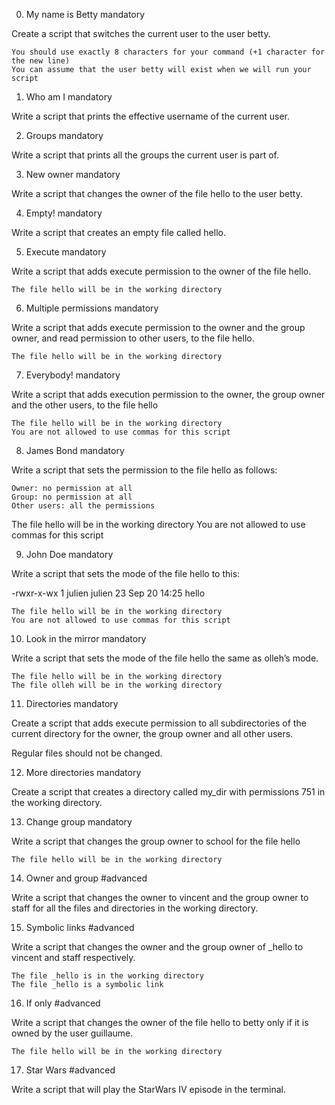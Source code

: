 
0. My name is Betty
mandatory

Create a script that switches the current user to the user betty.

    You should use exactly 8 characters for your command (+1 character for the new line)
    You can assume that the user betty will exist when we will run your script

1. Who am I
mandatory

Write a script that prints the effective username of the current user.

2. Groups
mandatory

Write a script that prints all the groups the current user is part of.


3. New owner
mandatory

Write a script that changes the owner of the file hello to the user betty.


4. Empty!
mandatory

Write a script that creates an empty file called hello.


5. Execute
mandatory

Write a script that adds execute permission to the owner of the file hello.

    The file hello will be in the working directory


6. Multiple permissions
mandatory

Write a script that adds execute permission to the owner and the group owner, and read permission to other users, to the file hello.

    The file hello will be in the working directory


7. Everybody!
mandatory

Write a script that adds execution permission to the owner, the group owner and the other users, to the file hello

    The file hello will be in the working directory
    You are not allowed to use commas for this script


8. James Bond
mandatory

Write a script that sets the permission to the file hello as follows:

    Owner: no permission at all
    Group: no permission at all
    Other users: all the permissions

The file hello will be in the working directory You are not allowed to use commas for this script


9. John Doe
mandatory

Write a script that sets the mode of the file hello to this:

-rwxr-x-wx 1 julien julien 23 Sep 20 14:25 hello

    The file hello will be in the working directory
    You are not allowed to use commas for this script


10. Look in the mirror
mandatory

Write a script that sets the mode of the file hello the same as olleh’s mode.

    The file hello will be in the working directory
    The file olleh will be in the working directory


11. Directories
mandatory

Create a script that adds execute permission to all subdirectories of the current directory for the owner, the group owner and all other users.

Regular files should not be changed.


12. More directories
mandatory

Create a script that creates a directory called my_dir with permissions 751 in the working directory.


13. Change group
mandatory

Write a script that changes the group owner to school for the file hello

    The file hello will be in the working directory

14. Owner and group
#advanced

Write a script that changes the owner to vincent and the group owner to staff for all the files and directories in the working directory.


15. Symbolic links
#advanced

Write a script that changes the owner and the group owner of _hello to vincent and staff respectively.

    The file _hello is in the working directory
    The file _hello is a symbolic link

16. If only
#advanced

Write a script that changes the owner of the file hello to betty only if it is owned by the user guillaume.

    The file hello will be in the working directory


17. Star Wars
#advanced

Write a script that will play the StarWars IV episode in the terminal.
